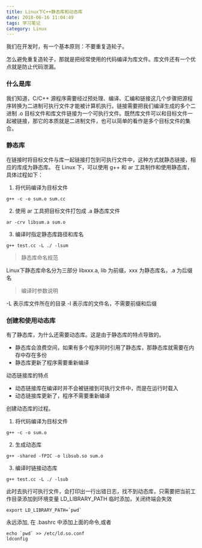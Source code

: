 ```yaml
---
title: Linux下C++静态库和动态库
date: 2018-06-16 11:04:49
tags: 学习笔记
category: Linux
---
```

我们在开发时，有一个基本原则：不要重复造轮子。
<!--more-->
怎么避免重复造轮子，那就是把经常使用的代码编译为库文件。库文件还有一个优点就是防止代码泄漏。

### 什么是库

我们知道，C/C++ 源程序需要经过预处理、编译、汇编和链接这几个步骤把源程序转换为二进制可执行文件才能被计算机执行。链接需要把我们编译生成的多个二进制 .o 目标文件和库文件链接为一个可执行文件。既然库文件可以和目标文件一起被链接，那它的本质就是二进制文件，也可以简单的看作是多个目标文件的集合。

### 静态库

在链接时将目标文件与库一起链接打包到可执行文件中，这种方式就静态链接，相应的库成为静态库。
在 Linux 下，可以使用 g++ 和 ar 工具制作和使用静态库，具体过程如下：

1. 将代码编译为目标文件

``` shell
g++ -c -o sum.o sum.cc
```

2. 使用 ar 工具把目标文件打包成 .a 静态库文件

``` shell
ar -crv libsum.a sum.o
```

3. 编译时指定静态库路径和库名

``` shell
g++ test.cc -L ./ -lsum
```

> 静态库命名规范

Linux下静态库命名分为三部分 libxxx.a, lib 为前缀，xxx 为静态库名，.a 为后缀名

> 编译时参数说明

-L 表示库文件所在的目录
-l 表示库的文件名，不需要前缀和后缀

### 创建和使用动态库

有了静态库，为什么还需要动态库。这是由于静态库的特点导致的。

- 静态库会浪费空间，如果有多个程序同时引用了静态库，那静态库就需要在内存中存在多份
- 静态库更新了程序需要重新编译

动态链接库的特点

- 动态链接库在编译时并不会被链接到可执行文件中，而是在运行时载入
- 动态链接库更新了，程序不需要重新编译

创建动态库的过程。

1. 将代码编译为目标文件

``` shell
g++ -c -o sum.o
```

2. 生成动态库

``` shell
g++ -shared -fPIC -o libsub.so sum.o
```

3. 编译时链接动态库

``` shell
g++ test.cc -L ./ -lsub
```

此时去执行可执行文件，会打印出一行出错日志，找不到动态库，只需要把当前工作目录添加到环境变量 LD_LIBRARY_PATH
临时添加，关闭终端会失效

``` shell
export LD_LIBRARY_PATH=`pwd`
```

永远添加, 在 .bashrc 中添加上面的命令,或者

``` shell
echo `pwd` >> /etc/ld.so.conf
ldconfig
```